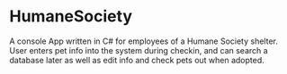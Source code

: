 # HumaneSociety
A console App written in C# for employees of a Humane Society shelter. User enters pet info into the system during checkin, and can search 
a database later as well as edit info and check pets out when adopted. 
